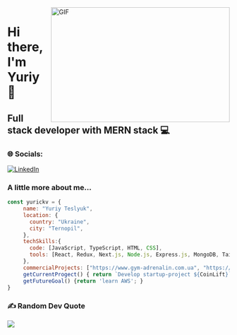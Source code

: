 <img align="right" alt="GIF" src="https://github.com/abhisheknaiidu/abhisheknaiidu/blob/master/code.gif?raw=true" width="405" height="260" />

# Hi there, I'm Yuriy 👋

## Full stack developer with MERN stack 💻

### 🌐 Socials:
[![LinkedIn](https://img.shields.io/badge/LinkedIn-%230077B5.svg?logo=linkedin&logoColor=white)](https://www.linkedin.com/in/yuriy-teslyuk) 



### A little more about me...  

```javascript
const yurickv = {
     name: "Yuriy Teslyuk",
     location: {
       country: "Ukraine",
       city: "Ternopil",
     },
     techSkills:{
       code: [JavaScript, TypeScript, HTML, CSS],
       tools: [React, Redux, Next.js, Node.js, Express.js, MongoDB, Tailwind.css],
     },
     сommercialProjects: ["https://www.gym-adrenalin.com.ua", "https://fos.te.ua"],
     getCurrentProgect() { return `Develop startup-project ${CoinLift}`},
     getFutureGoal() {return 'learn AWS'; }
}
```

### ✍️ Random Dev Quote
![](https://quotes-github-readme.vercel.app/api?type=horizontal&theme=dark)


<!--
**yurickv/yurickv** is a ✨ _special_ ✨ repository because its `README.md` (this file) appears on your GitHub profile.

Here are some ideas to get you started:

- 🔭 I’m currently working on ...
- 🌱 I’m currently learning ...
- 👯 I’m looking to collaborate on ...
- 🤔 I’m looking for help with ...
- 💬 Ask me about ...
- 📫 How to reach me: ...
- 😄 Pronouns: ...
- ⚡ Fun fact: ...
-->
